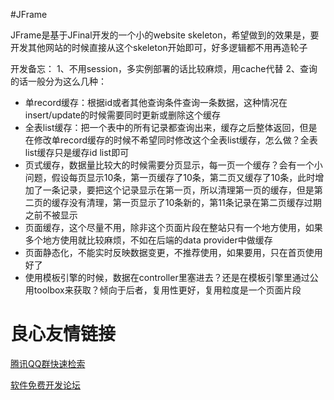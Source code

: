 #JFrame

JFrame是基于JFinal开发的一个小的website skeleton，希望做到的效果是，要开发其他网站的时候直接从这个skeleton开始即可，好多逻辑都不用再造轮子

开发备忘：
1、不用session，多实例部署的话比较麻烦，用cache代替
2、查询的话一般分为这么几种：
  - 单record缓存：根据id或者其他查询条件查询一条数据，这种情况在insert/update的时候需要同时更新或删除这个缓存
  - 全表list缓存：把一个表中的所有记录都查询出来，缓存之后整体返回，但是在修改单record缓存的时候不希望同时修改这个全表list缓存，怎么做？全表list缓存只是缓存id list即可
  - 页式缓存，数据量比较大的时候需要分页显示，每一页一个缓存？会有一个小问题，假设每页显示10条，第一页缓存了10条，第二页又缓存了10条，此时增加了一条记录，要把这个记录显示在第一页，所以清理第一页的缓存，但是第二页的缓存没有清理，第一页显示了10条新的，第11条记录在第二页缓存过期之前不被显示
  - 页面缓存，这个尽量不用，除非这个页面片段在整站只有一个地方使用，如果多个地方使用就比较麻烦，不如在后端的data provider中做缓存
  - 页面静态化，不能实时反映数据变更，不推荐使用，如果要用，只在首页使用好了
  - 使用模板引擎的时候，数据在controller里塞进去？还是在模板引擎里通过公用toolbox来获取？倾向于后者，复用性更好，复用粒度是一个页面片段



 # 良心友情链接

[腾讯QQ群快速检索](http://u.720life.cn/s/8cf73f7c)

[软件免费开发论坛](http://u.720life.cn/s/bbb01dc0)